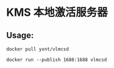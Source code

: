 KMS 本地激活服务器
====

Usage:
----
```
docker pull yxnt/vlmcsd

docker run --publish 1688:1688 vlmcsd
```
